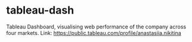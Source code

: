 # tableau-dash
Tableau Dashboard, visualising web performance of the company across four markets. 
Link: https://public.tableau.com/profile/anastasiia.nikitina

